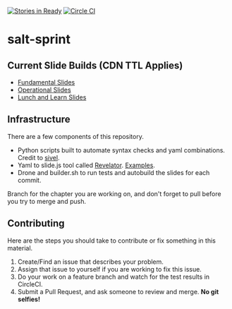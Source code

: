 [![Stories in Ready](https://badge.waffle.io/linuturk/salt-sprint.png?label=ready&title=Ready)](https://waffle.io/linuturk/salt-sprint) [![Circle CI](https://circleci.com/gh/Linuturk/salt-sprint.svg?style=svg)](https://circleci.com/gh/Linuturk/salt-sprint)

salt-sprint
===========

## Current Slide Builds (CDN TTL Applies)
* [Fundamental Slides](http://a01c33cae57b04256ae1-47f2ef25871c59f3305851dd122db9d6.r14.cf5.rackcdn.com/fundamentals/#/)
* [Operational Slides](http://a01c33cae57b04256ae1-47f2ef25871c59f3305851dd122db9d6.r14.cf5.rackcdn.com/operational/#/)
* [Lunch and Learn Slides](http://a01c33cae57b04256ae1-47f2ef25871c59f3305851dd122db9d6.r14.cf5.rackcdn.com/lunchlearn/#/)


## Infrastructure

There are a few components of this repository.

* Python scripts built to automate syntax checks and yaml combinations. Credit to [sivel](https://github.com/sivel/yaml-slide-template).
* Yaml to slide.js tool called [Revelator](https://github.com/mpdehaan/revelator). [Examples](https://github.com/mpdehaan/revelator/blob/master/test.yml).
* Drone and builder.sh to run tests and autobuild the slides for each commit.

Branch for the chapter you are working on, and don't forget to pull before you try to merge and push.

## Contributing

Here are the steps you should take to contribute or fix something in this material.

1. Create/Find an issue that describes your problem.
1. Assign that issue to yourself if you are working to fix this issue.
1. Do your work on a feature branch and watch for the test results in CircleCI.
1. Submit a Pull Request, and ask someone to review and merge. **No git selfies!**
